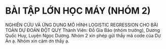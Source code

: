 # BÀI TẬP LỚN HỌC MÁY (NHÓM 2)
NGHIÊN CỨU VÀ ỨNG DỤNG MÔ HÌNH LOGISTIC REGRESSION CHO BÀI TOÀN DỰ ĐOÁN ĐỘT QUỴ
Thành Viên: Đỗ Gia Bảo (nhóm trưởng), Dương Quốc Huy, Luyện Ngọc Dương.
Nhóm 2 xin phép gửi thầy mã code của Dự Án ạ. 
Nhóm xin cảm ơn thầy ạ.
